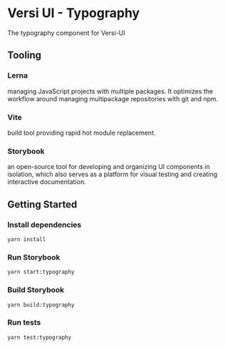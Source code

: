 # Versi UI - Typography

  
The typography component for Versi-UI

  

## Tooling

  

### Lerna

managing JavaScript projects with multiple packages. It optimizes the workflow around managing multipackage repositories with git and npm.

  

### Vite

build tool providing rapid hot module replacement.

  

### Storybook

an open-source tool for developing and organizing UI components in isolation, which also serves as a platform for visual testing and creating interactive documentation.



## Getting Started


### Install dependencies



    yarn install

### Run Storybook



    yarn start:typography

### Build Storybook

    yarn build:typography


### Run tests


    yarn test:typography
